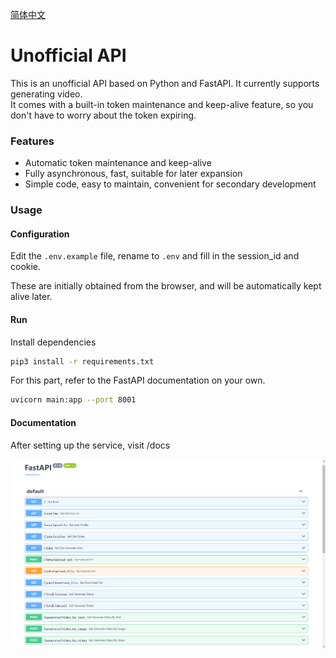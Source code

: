[简体中文](README_ZH.md)


# Unofficial API

This is an unofficial API based on Python and FastAPI. It currently supports generating video.  
It comes with a built-in token maintenance and keep-alive feature, so you don't have to worry about the token expiring.

### Features

- Automatic token maintenance and keep-alive
- Fully asynchronous, fast, suitable for later expansion
- Simple code, easy to maintain, convenient for secondary development

### Usage

#### Configuration

Edit the `.env.example` file, rename to `.env` and fill in the session_id and cookie.

These are initially obtained from the browser, and will be automatically kept alive later.


#### Run

Install dependencies 

```bash
pip3 install -r requirements.txt
```

For this part, refer to the FastAPI documentation on your own.
```bash
uvicorn main:app --port 8001
```

#### Documentation

After setting up the service, visit /docs

![docs](./images/docs.png)


